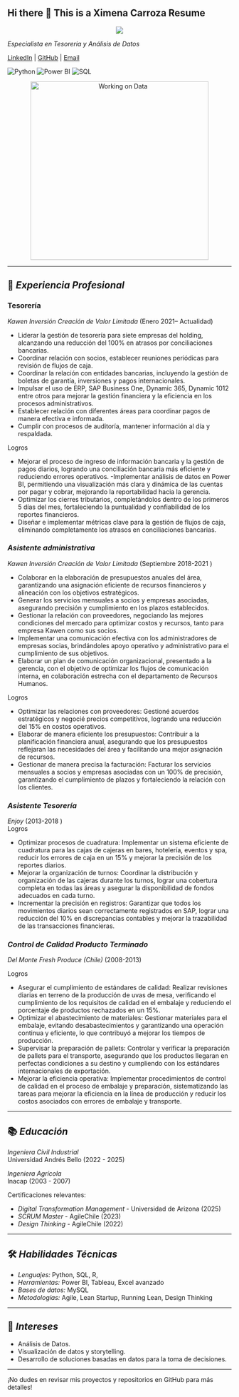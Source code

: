 ## Hi there 👋 This is a Ximena Carroza Resume
<p align="center">
  <img src="https://readme-typing-svg.herokuapp.com?color=0366d6&lines=Hello+World!;Bienvenido+a+mi+perfil+de+GitHub!;Innovación+y+Análisis+de+Datos!" />
</p>

*Especialista en Tesoreria y Análisis de Datos*  

[LinkedIn](https:/www.linkedin.com/in/ximena-carroza) | [GitHub](https://github.com/XimenaCarroza/) | [Email](mailto:ximenacarrozap@gmail.com)  

![Python](https://img.shields.io/badge/Python-3.9-blue)  ![Power BI](https://img.shields.io/badge/Power%20BI-Data%20Visualization-orange) ![SQL](https://img.shields.io/badge/SQL-Database%20Management-brightgreen)

<p align="center">
<img src="[https://media.giphy.com/media/13HgwGsXF0aiGY/giphy.gif](https://media4.giphy.com/media/v1.Y2lkPTc5MGI3NjExYXlkM3ZhaGIyYmJuY2NrdW52bDBia25vcjY0YWVmNDViMGw0bngwYiZlcD12MV9pbnRlcm5hbF9naWZfYnlfaWQmY3Q9Zw/heIX5HfWgEYlW/giphy.gif)" width="400" alt="Working on Data">  
</p>

---

## 💼 *Experiencia Profesional*  

### **Tesorería**  
*Kawen Inversión Creación de Valor Limitada* (Enero 2021– Actualidad)   
- Liderar la gestión de tesorería para siete empresas del holding, alcanzando una reducción del 100% en atrasos por conciliaciones bancarias. 
- Coordinar relación con socios, establecer reuniones periódicas para revisión de flujos de caja. 
- Coordinar la relación con entidades bancarias, incluyendo la gestión de boletas de garantía, inversiones y pagos internacionales.
- Impulsar el uso de ERP, SAP Business One, Dynamic 365, Dynamic 1012 entre otros  para mejorar la gestión financiera y la eficiencia en los procesos administrativos.
- Establecer relación con diferentes áreas para coordinar pagos de manera efectiva e informada.
- Cumplir con procesos de auditoría, mantener información al día y respaldada. 

Logros
- Mejorar el proceso de ingreso de información bancaria y la gestión de pagos diarios, logrando una conciliación bancaria más eficiente y reduciendo errores operativos. -Implementar análisis de datos en Power BI, permitiendo una visualización más clara y dinámica de las cuentas por pagar y cobrar, mejorando la reportabilidad hacia la gerencia.
- Optimizar los cierres tributarios, completándolos dentro de los primeros 5 días del mes, fortaleciendo la  puntualidad y confiabilidad de los reportes financieros.
- Diseñar e implementar métricas clave para la gestión de flujos de caja, eliminando completamente los atrasos en conciliaciones bancarias. 

### *Asistente administrativa*  
*Kawen Inversión Creación de Valor Limitada* (Septiembre 2018-2021  ) 
- Colaborar en la elaboración de presupuestos anuales del área, garantizando una asignación eficiente de recursos financieros y alineación con los objetivos estratégicos.
- Generar los servicios mensuales a socios y empresas asociadas, asegurando precisión y cumplimiento en los plazos establecidos.
- Gestionar la relación con proveedores, negociando las mejores condiciones del mercado para optimizar costos y recursos, tanto para empresa Kawen como sus socios.
- Implementar una comunicación efectiva con los administradores de empresas socias, brindándoles apoyo operativo y administrativo para el cumplimiento de sus objetivos.
- Elaborar un plan de comunicación organizacional, presentado a la gerencia, con el objetivo de optimizar los flujos de comunicación interna, en colaboración estrecha con el departamento de Recursos Humanos. 

Logros
- Optimizar las relaciones con proveedores: Gestioné acuerdos estratégicos y negocié precios competitivos, logrando una reducción del 15% en costos operativos. 
- Elaborar de manera eficiente los presupuestos: Contribuir a la planificación financiera anual, asegurando que los presupuestos reflejaran las necesidades del área y facilitando una mejor asignación de recursos.
- Gestionar de manera  precisa la facturación: Facturar los servicios mensuales a socios y empresas asociadas con un 100% de precisión, garantizando el cumplimiento de plazos y fortaleciendo la relación con los clientes. 

### *Asistente Tesorería*  
*Enjoy* (2013-2018 )  
Logros
- Optimizar procesos de cuadratura: Implementar un sistema eficiente de cuadratura para las cajas de cajeras en bares, hotelería, eventos y spa, reducir los errores de caja en un 15% y mejorar la precisión de los reportes diarios. 
- Mejorar la organización de turnos: Coordinar la distribución y organización de las cajeras durante los turnos, lograr una cobertura completa en todas las áreas y asegurar la disponibilidad de fondos adecuados en cada turno.
- Incrementar la precisión en registros: Garantizar que todos los movimientos diarios sean correctamente registrados en SAP, lograr una reducción del 10% en discrepancias contables y mejorar la trazabilidad de las transacciones financieras. 


### *Control de Calidad Producto Terminado*  
*Del Monte Fresh Produce (Chile)* (2008-2013)  

Logros
- Asegurar el cumplimiento de estándares de calidad: Realizar revisiones diarias en terreno de la producción de uvas de mesa, verificando el cumplimiento de los requisitos de calidad en el embalaje y reduciendo el porcentaje de productos rechazados en un 15%.
- Optimizar el abastecimiento de materiales: Gestionar materiales para el embalaje, evitando desabastecimientos y garantizando una operación continua y eficiente, lo que contribuyó a mejorar los tiempos de producción.
- Supervisar la preparación de pallets: Controlar y verificar la preparación de pallets para el transporte, asegurando que los productos llegaran en perfectas condiciones a su destino y cumpliendo con los estándares internacionales de exportación.
- Mejorar la eficiencia operativa: Implementar procedimientos de control de calidad en el proceso de embalaje y preparación, sistematizando las tareas para mejorar la eficiencia en la línea de producción y reducir los costos asociados con errores de embalaje y transporte. 

---

## 📚 *Educación*  

*Ingeniera Civil Industrial*  
Universidad Andrés Bello  (2022 - 2025) 

*Ingeniera Agrícola*  
Inacap (2003 - 2007) 
 
Certificaciones relevantes:  
- *Digital Transformation Management* - Universidad de Arizona   (2025)  
- *SCRUM Master* - AgileChile (2023)
- *Design Thinking* - AgileChile (2022) 
---

## 🛠️ *Habilidades Técnicas*  
- *Lenguajes:* Python, SQL, R,  
- *Herramientas:* Power BI, Tableau, Excel avanzado  
- *Bases de datos:* MySQL
- *Metodologías:* Agile, Lean Startup, Running Lean, Design Thinking  

---
<!--
## 🚀 *Proyectos Destacados*  

### *Star Wars API*  
- Diseñé una pagina web con la lectura de API de personajes de StarWars y otra API que entrega las fotografias de los personajes para generar una carta:  
- Código disponible en GitHub: [Cards Blog Starwars](https://github.com/fjparrah/4geeks-cards-blog-starwars).  

### *Dashboard de KPIs en Power BI*  
- Creé un dashboard interactivo para monitorear métricas de Finanzas y Logística un set de datos llamado Super Store de kaggle para aprobar el certificado de Data Analyst de CoderHouse .  
- Incluye dashboard de Finzanzas, Logistica y Top 10.
- Proyecto disponible en NovyPro: [Portfolio](https://www.novypro.com/profile_about/franciscoparra?Popup=memberProject&Data=1682116889675x145766686508100200)

### *Portafolio Vite en GITHUB*  
- Adapte un template en Vite para portfolio 3D  
- Código disponible en GitHub: [Portfolio](https://github.com/fjparrah/React-personal-portfolio).  

---
-->
## 🌟 *Intereses*  
- Análisis de Datos.  
- Visualización de datos y storytelling.  
- Desarrollo de soluciones basadas en datos para la toma de decisiones.  

---

¡No dudes en revisar mis proyectos y repositorios en GitHub para más detalles!  

<!--
*fjparrah/fjparrah* is a ✨ special ✨ repository because its README.md (this file) appears on your GitHub profile.

Here are some ideas to get you started:

- 🔭 I’m currently working on ...
- 🌱 I’m currently learning ...
- 👯 I’m looking to collaborate on ...
- 🤔 I’m looking for help with ...
- 💬 Ask me about ...
- 📫 How to reach me: ...
- 😄 Pronouns: ...
- ⚡ Fun fact: ...
-->

<!--
**XimenaCarroza/XimenaCarroza** is a ✨ _special_ ✨ repository because its `README.md` (this file) appears on your GitHub profile.

Here are some ideas to get you started:

- 🔭 I’m currently working on ...
- 🌱 I’m currently learning ...
- 👯 I’m looking to collaborate on ...
- 🤔 I’m looking for help with ...
- 💬 Ask me about ...
- 📫 How to reach me: ...
- 😄 Pronouns: ...
- ⚡ Fun fact: ...
-->
